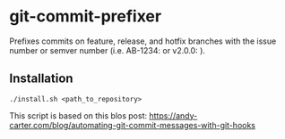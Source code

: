 # git-commit-prefixer
Prefixes commits on feature, release, and hotfix branches with the issue number or semver number (i.e. AB-1234: or v2.0.0:  ).

## Installation
`./install.sh <path_to_repository>`

This script is based on this blos post:
https://andy-carter.com/blog/automating-git-commit-messages-with-git-hooks
